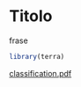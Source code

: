 # Titolo

frase

``` r
library(terra)
```

[classification.pdf](https://github.com/user-attachments/files/19564179/classification.pdf)
